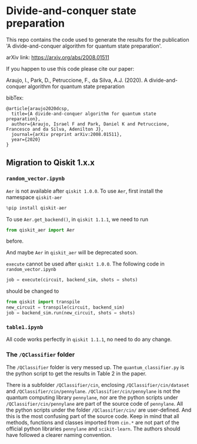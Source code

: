 # Divide-and-conquer state preparation

This repo contains the code used to generate the results for the publication 'A divide-and-conquer algorithm for quantum state preparation'.

arXiv link: https://arxiv.org/abs/2008.01511


If you happen to use this code please cite our paper:

Araujo, I., Park, D., Petruccione, F., da Silva, A.J. (2020). A divide-and-conquer algorithm for quantum state preparation

bibTex:
```
@article{araujo2020dcsp,
  title={A divide-and-conquer algorithm for quantum state preparation},
  author={Araujo, Israel F and Park, Daniel K and Petruccione, Francesco and da Silva, Adenilton J},
  journal={arXiv preprint arXiv:2008.01511},
  year={2020}
}
```
## Migration to Qiskit 1.x.x

### `random_vector.ipynb`
`Aer` is not available after `qiskit 1.0.0`. To use `Aer`, first install the namespace `qiskit-aer`

```python
%pip install qiskit-aer
```

To use `Aer.get_backend()`, in `qiskit 1.1.1`, we need to run 

```python
from qiskit_aer import Aer
```
before. 

And maybe `Aer` in `qiskit_aer` will be deprecated soon. 


`execute` cannot be used after `qiskit 1.0.0`. The following code in `random_vector.ipynb` 

```python
job = execute(circuit, backend_sim, shots = shots)
```

should be changed to 

```python
from qiskit import transpile
new_circuit = transpile(circuit, backend_sim)
job = backend_sim.run(new_circuit, shots = shots)
```
### `table1.ipynb`
All code works perfectly in `qiskit 1.1.1`, no need to do any change. 


### The `/QClassifier` folder 

The `/QClassifier` folder is very messed up. The `quantum_classifier.py` is the python script to get the results in Table 2 in the paper. 

There is a subfolder `/QClassifier/cin`, enclosing `/QClassifier/cin/dataset` and `/QClassifier/cin/pennylane`. `/QClassifier/cin/pennylane` is not the quantum computing library `pennylane`, nor are the python scripts under `/QClassifier/cin/pennylane` are part of the source code of `pennylane`. All the python scripts under the folder `/QClassifier/cin/` are user-defined. And this is the most confusing part of the source code. Keep in mind that all methods, functions and classes imported from `cin.*` are not part of the official python libraries `pennylane` and `scikit-learn`. The authors should have followed a clearer naming convention.

